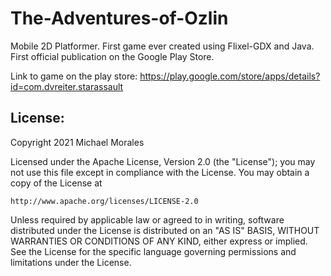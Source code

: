 # The-Adventures-of-Ozlin
Mobile 2D Platformer. First game ever created using Flixel-GDX and Java. First official publication on the Google Play Store.

Link to game on the play store: https://play.google.com/store/apps/details?id=com.dvreiter.starassault

License:
----------------------------------------------------------------------
Copyright 2021 Michael Morales

Licensed under the Apache License, Version 2.0 (the "License");
you may not use this file except in compliance with the License.
You may obtain a copy of the License at

    http://www.apache.org/licenses/LICENSE-2.0

Unless required by applicable law or agreed to in writing, software
distributed under the License is distributed on an "AS IS" BASIS,
WITHOUT WARRANTIES OR CONDITIONS OF ANY KIND, either express or implied.
See the License for the specific language governing permissions and
limitations under the License.

